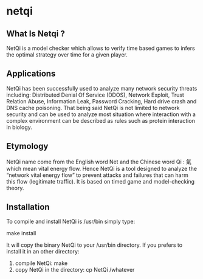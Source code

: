# netqi
## What Is Netqi ?

NetQi is a model checker which allows to verify time based games to infers the
optimal strategy over time for a given player.

## Applications

NetQi has been successfully used to analyze many network security threats including: Distributed Denial Of Service (DDOS), Network Exploit, Trust Relation Abuse, Information Leak, Password Cracking, Hard drive crash and DNS cache poisoning. That being said NetQi is not limited to network security and can be used to analyze most situation where interaction with a complex environment can be described as rules such as protein interaction in biology.

## Etymology

NetQi name come from the English word Net and the Chinese word Qi : 氣 which mean vital energy flow. Hence NetQi is a tool designed to analyze the “network vital energy flow” to prevent attacks and failures that can harm this flow (legitimate traffic). It is based on timed game and model-checking theory.

## Installation

To compile and install NetQi is /usr/bin simply type:

  make install

It will copy the binary NetQi to your /usr/bin directory.
If you prefers to install it in an other directory:

1. compile NetQi: make
2. copy NetQi in the directory: cp NetQi /whatever
